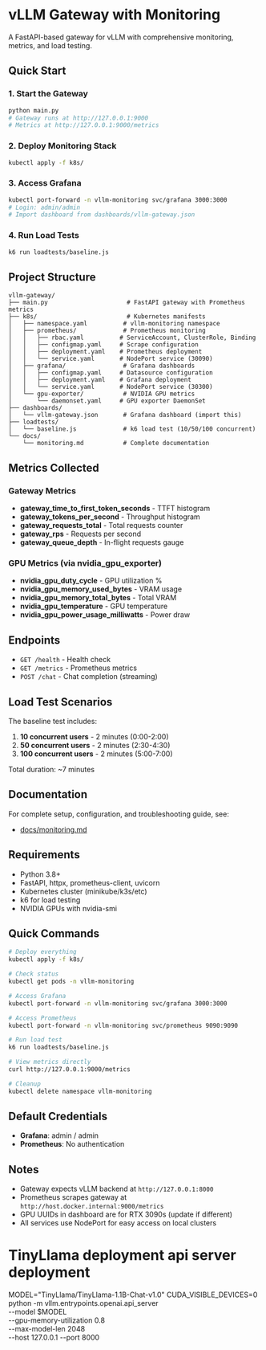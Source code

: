 # vLLM Gateway with Monitoring

A FastAPI-based gateway for vLLM with comprehensive monitoring, metrics, and load testing.

## Quick Start

### 1. Start the Gateway
```bash
python main.py
# Gateway runs at http://127.0.0.1:9000
# Metrics at http://127.0.0.1:9000/metrics
```

### 2. Deploy Monitoring Stack
```bash
kubectl apply -f k8s/
```

### 3. Access Grafana
```bash
kubectl port-forward -n vllm-monitoring svc/grafana 3000:3000
# Login: admin/admin
# Import dashboard from dashboards/vllm-gateway.json
```

### 4. Run Load Tests
```bash
k6 run loadtests/baseline.js
```

## Project Structure

```
vllm-gateway/
├── main.py                      # FastAPI gateway with Prometheus metrics
├── k8s/                         # Kubernetes manifests
│   ├── namespace.yaml          # vllm-monitoring namespace
│   ├── prometheus/             # Prometheus monitoring
│   │   ├── rbac.yaml          # ServiceAccount, ClusterRole, Binding
│   │   ├── configmap.yaml     # Scrape configuration
│   │   ├── deployment.yaml    # Prometheus deployment
│   │   └── service.yaml       # NodePort service (30090)
│   ├── grafana/                # Grafana dashboards
│   │   ├── configmap.yaml     # Datasource configuration
│   │   ├── deployment.yaml    # Grafana deployment
│   │   └── service.yaml       # NodePort service (30300)
│   └── gpu-exporter/           # NVIDIA GPU metrics
│       └── daemonset.yaml     # GPU exporter DaemonSet
├── dashboards/
│   └── vllm-gateway.json       # Grafana dashboard (import this)
├── loadtests/
│   └── baseline.js             # k6 load test (10/50/100 concurrent)
└── docs/
    └── monitoring.md           # Complete documentation
```

## Metrics Collected

### Gateway Metrics
- **gateway_time_to_first_token_seconds** - TTFT histogram
- **gateway_tokens_per_second** - Throughput histogram  
- **gateway_requests_total** - Total requests counter
- **gateway_rps** - Requests per second
- **gateway_queue_depth** - In-flight requests gauge

### GPU Metrics (via nvidia_gpu_exporter)
- **nvidia_gpu_duty_cycle** - GPU utilization %
- **nvidia_gpu_memory_used_bytes** - VRAM usage
- **nvidia_gpu_memory_total_bytes** - Total VRAM
- **nvidia_gpu_temperature** - GPU temperature
- **nvidia_gpu_power_usage_milliwatts** - Power draw

## Endpoints

- `GET /health` - Health check
- `GET /metrics` - Prometheus metrics
- `POST /chat` - Chat completion (streaming)

## Load Test Scenarios

The baseline test includes:
1. **10 concurrent users** - 2 minutes (0:00-2:00)
2. **50 concurrent users** - 2 minutes (2:30-4:30)
3. **100 concurrent users** - 2 minutes (5:00-7:00)

Total duration: ~7 minutes

## Documentation

For complete setup, configuration, and troubleshooting guide, see:
- [docs/monitoring.md](docs/monitoring.md)

## Requirements

- Python 3.8+
- FastAPI, httpx, prometheus-client, uvicorn
- Kubernetes cluster (minikube/k3s/etc)
- k6 for load testing
- NVIDIA GPUs with nvidia-smi

## Quick Commands

```bash
# Deploy everything
kubectl apply -f k8s/

# Check status
kubectl get pods -n vllm-monitoring

# Access Grafana
kubectl port-forward -n vllm-monitoring svc/grafana 3000:3000

# Access Prometheus
kubectl port-forward -n vllm-monitoring svc/prometheus 9090:9090

# Run load test
k6 run loadtests/baseline.js

# View metrics directly
curl http://127.0.0.1:9000/metrics

# Cleanup
kubectl delete namespace vllm-monitoring
```

## Default Credentials

- **Grafana**: admin / admin
- **Prometheus**: No authentication

## Notes

- Gateway expects vLLM backend at `http://127.0.0.1:8000`
- Prometheus scrapes gateway at `http://host.docker.internal:9000/metrics`
- GPU UUIDs in dashboard are for RTX 3090s (update if different)
- All services use NodePort for easy access on local clusters

# TinyLlama deployment api server deployment

MODEL="TinyLlama/TinyLlama-1.1B-Chat-v1.0"
CUDA_VISIBLE_DEVICES=0 python -m vllm.entrypoints.openai.api_server \
  --model $MODEL \
  --gpu-memory-utilization 0.8 \
  --max-model-len 2048 \
  --host 127.0.0.1 --port 8000

